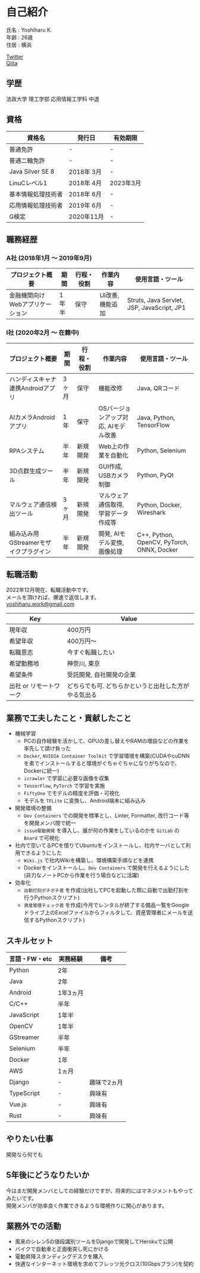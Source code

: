 # 自己紹介

氏名 : Yoshiharu K.  
年齢 : 26歳  
住居 : 横浜  

[Twitter](https://twitter.com/yossy_hal)  
[Qiita](https://qiita.com/Yossy_Hal)  

## 学歴

法政大学 理工学部 応用情報工学科 中退

## 資格

| 資格名             | 発行日     | 有効期限  |
| ------------------ | ---------- | --------- |
| 普通免許           | -          | -         |
| 普通二輪免許       | -          | -         |
| Java Silver SE 8   | 2018年 3月 | -         |
| LinuCレベル1       | 2018年 4月 | 2023年3月 |
| 基本情報処理技術者 | 2018年 6月 | -         |
| 応用情報処理技術者 | 2019年 6月 | -         |
| G検定              | 2020年11月 | -         |

## 職務経歴

### A社 (2018年1月 ～ 2019年9月)

| プロジェクト概要                | 期間  | 行程・役割 | 作業内容         | 使用言語・ツール                           |
| ------------------------------- | ----- | ---------- | ---------------- | ------------------------------------------ |
| 金融機関向けWebアプリケーション | 1年半 | 保守       | UI改善, 機能追加 | Struts, Java Servlet, JSP, JavaScript, JP1 |

### I社 (2020年2月 ～ 在籍中)

| プロジェクト概要                      | 期間  | 行程・役割 | 作業内容                             | 使用言語・ツール                           |
| ------------------------------------- | ----- | ---------- | ------------------------------------ | ------------------------------------------ |
| ハンディスキャナ連携Androidアプリ     | 3ヶ月 | 保守       | 機能改修                             | Java, QRコード                             |
| AIカメラAndroidアプリ                 | 1年   | 保守       | OSバージョンアップ対応, AIモデル改善 | Java, Python, TensorFlow                   |
| RPAシステム                           | 半年  | 新規開発   | Web上の作業を自動化                  | Python, Selenium                           |
| 3D点群生成ツール                      | 半年  | 新規開発   | GUI作成, USBカメラ制御               | Python, PyQt                               |
| マルウェア通信検出ツール              | 3ヶ月 | 新規開発   | マルウェア通信取得, 学習データ作成等 | Python, Docker, Wireshark                  |
| 組み込み用GStreamerモザイクプラグイン | 半年  | 新規開発   | 開発, AIモデル変換, 画像処理         | C++, Python, OpenCV, PyTorch, ONNX, Docker |

## 転職活動

2022年12月現在、転職活動中です。  
メールを頂ければ、爆速で返信します。  
[yoshiharu.work@gmail.com](<mailto:yoshiharu.work@gmail.com>)

| Key                    | Value                                                |
| ---------------------- | ---------------------------------------------------- |
| 現年収                 | 400万円                                              |
| 希望年収               | 400万円～                                            |
| 転職意志               | 今すぐ転職したい                                     |
| 希望勤務地             | 神奈川, 東京                                         |
| 希望条件               | 受託開発, 自社開発の企業                             |
| 出社 or リモートワーク | どちらでも可. どちらかというと出社した方がやる気出る |

## 業務で工夫したこと・貢献したこと

- 機械学習
  - PCの自作経験を活かして、GPUの差し替えやRAMの増設などの作業を率先して請け負った
  - `Docker`, `NVIDIA Container Toolkit` で学習環境を構築(CUDAやcuDNNを素でインストールすると環境がぐちゃぐちゃになりがちなので、Dockerに統一)
  - `icrawler` で学習に必要な画像を収集
  - `TensorFlow`, `PyTorch` で学習を実施
  - `FiftyOne` でモデルの精度を評価・可視化
  - モデルを `TFLite` に変換し、Android端末に組み込み
- 開発環境の整備
  - `Dev Containers` での開発を標準とし、Linter, Formatter, 改行コード等を開発メンバ間で統一
  - `issue駆動開発` を導入し、誰が何の作業をしているのかを `GitLab` の `Board` で可視化
- 社内で空いてるPCを借りてUbuntuをインストールし、社内サーバとして利用できるようにした
  - `Wiki.js` で社内Wikiを構築し、環境構築手順などを連携
  - Dockerをインストールし、`Dev Containers` で開発を行えるようにした(非力なノートPCから作業を行う場合などに活躍)
- 効率化
  - `出勤打刻ポチポチ君` を作成(出社してPCを起動した際に自動で出勤打刻を行うPythonスクリプト)
  - `資産管理チェック君` を作成(今月でレンタルが終了する備品一覧をGoogleドライブ上のExcelファイルからフィルタして、資産管理者にメールを送信するPythonスクリプト)

## スキルセット

| 言語・FW・etc | 実務経験 | 備考        |
| ------------- | -------- | ----------- |
| Python        | 2年      |             |
| Java          | 2年      |             |
| Android       | 1年3ヵ月 |             |
| C/C++         | 半年     |             |
| JavaScript    | 1年半    |             |
| OpenCV        | 1年半    |             |
| GStreamer     | 半年     |             |
| Selenium      | 半年     |             |
| Docker        | 1年      |             |
| AWS           | 1ヵ月    |             |
| Django        | -        | 趣味で2ヵ月 |
| TypeScript    | -        | 興味有      |
| Vue.js        | -        | 興味有      |
| Rust          | -        | 興味有      |

## やりたい仕事

開発なら何でも

## 5年後にどうなりたいか

今はまだ開発メンバとしての経験だけですが、将来的にはマネジメントもやってみたいです。  
開発メンバが効率良く作業できるような環境作りに関心があります。  

## 業務外での活動

- 風来のシレン5の値段識別ツールをDjangoで開発してHerokuで公開
- バイクで自動車と正面衝突し死にかける
- 電動昇降スタンディングデスクを購入
- 快適なインターネット環境を求めてフレッツ光クロス(10Gbpsプラン)を契約
